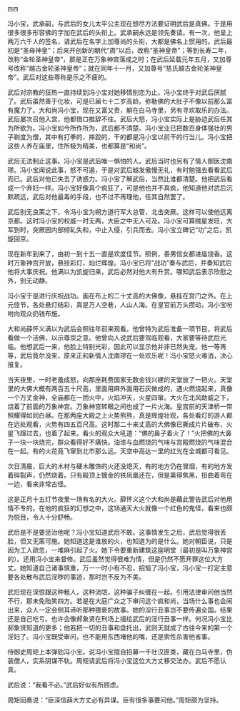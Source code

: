     四四 

   冯小宝，武承嗣，与武后的女儿太平公主现在想尽方法要证明武后是真佛。于是用很多很多形容佛的字加在武后的头衔上。武承嗣永远是领先奏请。有一次，他呈上两万六千人的签名，请武后在名字上加尊尚的头衔，大都是佛名上惯用的。武后最初是“圣母神皇”；后来开创新的朝代“周”以后，改称“圣神皇帝”；等到长寿二年，改称“金轮圣神皇帝”，那是正在万象神宫落成之时；在武后延载元年五月，又加尊号改称“越古金轮圣神皇帝”；就在同年十一月，又加尊号“慈氏越古金轮圣神皇帝”。武后对这些尊称是乐之不疲的。

   武后对宗教的狂热一直持续到冯小宝对她移情别恋为止。冯小宝终于对武后厌腻了。武后虽然善于化妆，可是已届七十二岁高龄。弥勒佛的大肚子不像以前那么富有魔力了。大和尚冯小宝，现在又富又贵，躺在白马寺里，另有寻欢取乐的办法。武后屡次召他入宫，他都借口推辞不往。武后大怒，冯小宝实际上是胁迫武后任其为所欲为。冯小宝如今所作所为，武后都不清楚。冯小宝业已把数百身体强壮的男子剃度为僧，其中有打拳的，摔跤的，干的都是冯小宝以前干的行当儿。冯小宝把这些人养在庙里，住所极为精美，也都算是“和尚”。

   武后无法制止这事。冯小宝是武后唯一惧怕的人。武后当时也另有了情人御医沈南璆。冯小宝闻说此事，怒不可遏，于是对武后越发傲慢无礼，有时勉强去看看武后而已。武后对他已失去了诱惑力。冯小宝了解武后，当然比谁都清楚。他把武后看成一个弃妇一样。冯小宝好像真个疯狂了，可是他也并不真疯，他知道他对武后沉默疏远，武后对他最毒的手段，也不过不再理他，任其自然罢了。

   武后别无良策之下，令冯小宝为朔方道行军大总管，北击突厥。这样可以使他远离京都。这时冯小宝的权威一时无两，大臣之中无人可及。冯小宝可算贼星发旺，大军到时，突厥因内部倾轧失和，中止入侵，引兵而去。冯小宝立碑记“功”之后，凯旋回京。

   现在新年到来了，由初一到十五一直是欢度佳节。照例，善男信女都进庙烧香。这时万象神宫开放，悬挂彩灯，灿烂辉煌。冯小宝已将“战功”奏与武后，并奏知武后他将大事庆祝。他满以为凯旋归来，武后必然对他大有升赏。哪知武后表示欣慰之外，别无动静。

   冯小宝于是进行庆祝战功。画在布上的二十丈高的大佛像，悬挂在宫门之外。在上元佳节，各处悬灯结彩，真是万人空巷，人山人海。在皇官前万头攒动，冯小宝吩咐向观众扔钱布施。

   大和尚薛怀义满以为武后会照往年前来观看。他曾特为武后准备一项节目，将武后看做一个活佛，以示尊崇之意。他曾向人说武后要驾临观看，大家要等待武后光临。他想武后一来，他脸上特别光彩，因此可以显示他并非已然失宠。他一等再等，武后竟尔没来，原来正和新情人沈南璆在一处欢乐呢！冯小宝怒火难消，决心报复。

   当天夜里，一时老羞成怒，向那座耗费国家无数金钱兴建的天堂放了一把火。天堂里的大佛大概有两百五十尺高，里面用麻外面用石灰做成的，遇火燃烧起来，真像一个万丈金神，全庙都在一团火中，火焰冲天，火星四窜。大火在北风助威之下，烧着了前面的万象神宫。万象神宫转眼之间也成了一片火海。皇宫前的天津桥一带照耀得如同白昼。在那两座大殿之上火势熊熊，真是辉煌壮观，各处看灯的游人都在远处观看，火势有四五百尺高。这时那二十来丈高的大佛像已撕成片片破布，火星飞蹿过去，也着了起来。看火的观众大吼道：“佛的鼻子着火了！”火把佛的大鼻子一块一块烧完，群众看得好不痛快。油漆与血燃烧的气味与宫殿燃烧的气味混合在一起。有的火花竟飞窜到北市那么远。天空中高达一里的红光在全城都可看见。

   次日清晨，巨大的木材与硬木雕饰的火还没熄灭，有的地方仍在冒烟，有的地方发着碎裂声，仍然烧着。只有殿顶上镀金的铁凤凰还在，但是熏得焦黑，扭曲着弯在一边，看来非常古怪。

   这是正月十五灯节夜里一场有名的大火。薛怀义这个大和尚是藉此警告武后对他用情不专的。在他的疯狂的幻想之中，这场通天大火就像一个红色的鬼怪，看来也颇为悦目，令人十分舒畅。

   武后是不是要惩治他呢？冯小宝知道武后不敢。这事情发生之后，武后觉得很丢脸，但又无策可施。她知道这是谁放的火，也知道为的是什么。她对朝臣说，只是因为工人疏忽，一堆麻引起了火。她下令要重新建筑这座明堂（最初是叫万象神宫的）。还用冯小宝来督修。武后虽然觉得很难为情，但是仍然不愿开罪这位大方丈。她知道自己诸事慎重，万一一时小有不忍，招恼了冯小宝，冯小宝一打定主意要各处散布武后淫秽的事迹，那时岂不反为不美。

   武后现在深恨跟这种粗人，这种流氓，这种骗子纠缠在一起。引用法律审问他当然不行，那未免贻笑四方。若是在大庭广众之下审问这个疯和尚，当场什么事也会闹出来，众人一定会侧耳谛听那种猥亵的故事。她的淫行丑事岂不要传遍全国。结果还是自己吃亏。也许会像郝象贤在刑场上描绘武后的淫行丑事一样。何况冯小宝比郝象贤知道的更多；他若把一切的丑事和盘托出，武则天就成了古往今来的第一个淫妇了。冯小宝既受审问，也不能用东西堵他的嘴，还是索性杀害他省事。

   侍御史周矩上本弹劾冯小宝。说冯小宝擅自招募一千壮汉匪类，藏在白马寺里，伪装僧人，实系阴谋不轨。周矩请武后将冯小宝这位大方丈移交法办。武后不愿认真。

   武后说：“我看不必。”武后好似有所顾虑。

   周矩回奏说：“臣深信薛大方丈必有异谋。臣有很多事要问他。”周矩颇为坚持。

